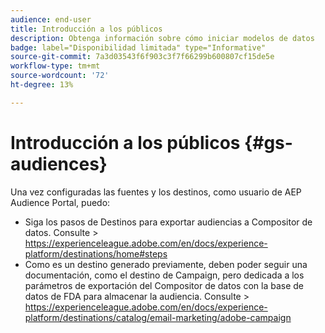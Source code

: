 ```yaml
---
audience: end-user
title: Introducción a los públicos
description: Obtenga información sobre cómo iniciar modelos de datos
badge: label="Disponibilidad limitada" type="Informative"
source-git-commit: 7a3d03543f6f903c3f7f66299b600807cf15de5e
workflow-type: tm+mt
source-wordcount: '72'
ht-degree: 13%

---
```


# Introducción a los públicos {#gs-audiences}


Una vez configuradas las fuentes y los destinos, como usuario de AEP Audience Portal, puedo:

* Siga los pasos de Destinos para exportar audiencias a Compositor de datos. Consulte > https://experienceleague.adobe.com/en/docs/experience-platform/destinations/home#steps
* Como es un destino generado previamente, deben poder seguir una documentación, como el destino de Campaign, pero dedicada a los parámetros de exportación del Compositor de datos con la base de datos de FDA para almacenar la audiencia. Consulte > https://experienceleague.adobe.com/en/docs/experience-platform/destinations/catalog/email-marketing/adobe-campaign
